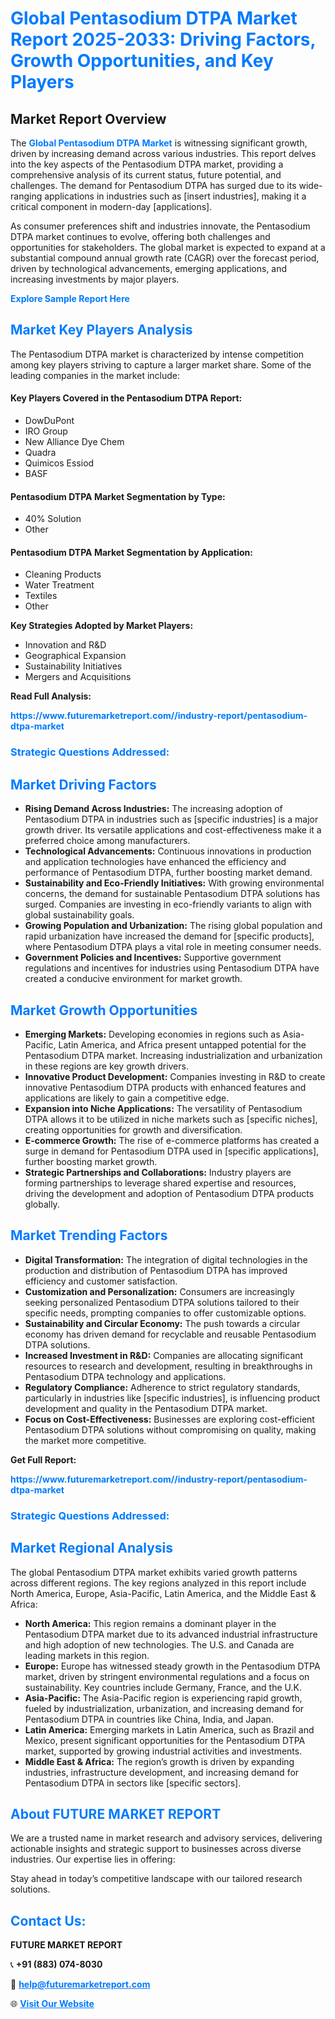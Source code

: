 <h1 style="color: #007BFF;">Global Pentasodium DTPA Market Report 2025-2033: Driving Factors, Growth Opportunities, and Key Players</h1>

<section id="overview">
<h2>Market Report Overview</h2>
<p>The <a href="https://www.futuremarketreport.com//industry-report/pentasodium-dtpa-market" style="color: #007BFF; text-decoration: none;"><strong>Global Pentasodium DTPA Market</strong></a> is witnessing significant growth, driven by increasing demand across various industries. This report delves into the key aspects of the Pentasodium DTPA market, providing a comprehensive analysis of its current status, future potential, and challenges. The demand for Pentasodium DTPA has surged due to its wide-ranging applications in industries such as [insert industries], making it a critical component in modern-day [applications].</p>
<p>As consumer preferences shift and industries innovate, the Pentasodium DTPA market continues to evolve, offering both challenges and opportunities for stakeholders. The global market is expected to expand at a substantial compound annual growth rate (CAGR) over the forecast period, driven by technological advancements, emerging applications, and increasing investments by major players.</p>
</section>

<section id="overview">
<p><a href="https://www.futuremarketreport.com//request-sample/reportId=46950" style="color: #007BFF; text-decoration: none;"><strong>Explore Sample Report Here</strong></a></p>
</section>

<section id="key-players">
<h2 style="color: #007BFF;">Market Key Players Analysis</h2>
<p>The Pentasodium DTPA market is characterized by intense competition among key players striving to capture a larger market share. Some of the leading companies in the market include:</p>
<h4>Key Players Covered in the Pentasodium DTPA Report:</h4>
<ul><li>DowDuPont</li><li>IRO Group</li><li>New Alliance Dye Chem</li><li>Quadra</li><li>Quimicos Essiod</li><li>BASF</li></ul>
<h4>Pentasodium DTPA Market Segmentation by Type:</h4>
<ul><li>40% Solution</li><li>Other</li></ul>

<h4>Pentasodium DTPA Market Segmentation by Application:</h4>
<ul><li>Cleaning Products</li><li>Water Treatment</li><li>Textiles</li><li>Other</li></ul>
<p><strong>Key Strategies Adopted by Market Players:</strong></p>
<ul>
<li>Innovation and R&D</li>
<li>Geographical Expansion</li>
<li>Sustainability Initiatives</li>
<li>Mergers and Acquisitions</li>
</ul>
</section>

<section>
<p><strong>Read Full Analysis: </strong></p><a href="https://www.futuremarketreport.com//industry-report/pentasodium-dtpa-market" style="color: #007BFF; text-decoration: none;"><strong>https://www.futuremarketreport.com//industry-report/pentasodium-dtpa-market</strong></a>
<h3 style="color: #007BFF;">Strategic Questions Addressed:</h3>
</section>

<section id="driving-factors">
<h2 style="color: #007BFF;">Market Driving Factors</h2>
<ul>
<li><strong>Rising Demand Across Industries:</strong> The increasing adoption of Pentasodium DTPA in industries such as [specific industries] is a major growth driver. Its versatile applications and cost-effectiveness make it a preferred choice among manufacturers.</li>
<li><strong>Technological Advancements:</strong> Continuous innovations in production and application technologies have enhanced the efficiency and performance of Pentasodium DTPA, further boosting market demand.</li>
<li><strong>Sustainability and Eco-Friendly Initiatives:</strong> With growing environmental concerns, the demand for sustainable Pentasodium DTPA solutions has surged. Companies are investing in eco-friendly variants to align with global sustainability goals.</li>
<li><strong>Growing Population and Urbanization:</strong> The rising global population and rapid urbanization have increased the demand for [specific products], where Pentasodium DTPA plays a vital role in meeting consumer needs.</li>
<li><strong>Government Policies and Incentives:</strong> Supportive government regulations and incentives for industries using Pentasodium DTPA have created a conducive environment for market growth.</li>
</ul>
</section>

<section id="growth-opportunities">
<h2 style="color: #007BFF;">Market Growth Opportunities</h2>
<ul>
<li><strong>Emerging Markets:</strong> Developing economies in regions such as Asia-Pacific, Latin America, and Africa present untapped potential for the Pentasodium DTPA market. Increasing industrialization and urbanization in these regions are key growth drivers.</li>
<li><strong>Innovative Product Development:</strong> Companies investing in R&D to create innovative Pentasodium DTPA products with enhanced features and applications are likely to gain a competitive edge.</li>
<li><strong>Expansion into Niche Applications:</strong> The versatility of Pentasodium DTPA allows it to be utilized in niche markets such as [specific niches], creating opportunities for growth and diversification.</li>
<li><strong>E-commerce Growth:</strong> The rise of e-commerce platforms has created a surge in demand for Pentasodium DTPA used in [specific applications], further boosting market growth.</li>
<li><strong>Strategic Partnerships and Collaborations:</strong> Industry players are forming partnerships to leverage shared expertise and resources, driving the development and adoption of Pentasodium DTPA products globally.</li>
</ul>
</section>

<section id="trending-factors">
<h2 style="color: #007BFF;">Market Trending Factors</h2>
<ul>
<li><strong>Digital Transformation:</strong> The integration of digital technologies in the production and distribution of Pentasodium DTPA has improved efficiency and customer satisfaction.</li>
<li><strong>Customization and Personalization:</strong> Consumers are increasingly seeking personalized Pentasodium DTPA solutions tailored to their specific needs, prompting companies to offer customizable options.</li>
<li><strong>Sustainability and Circular Economy:</strong> The push towards a circular economy has driven demand for recyclable and reusable Pentasodium DTPA solutions.</li>
<li><strong>Increased Investment in R&D:</strong> Companies are allocating significant resources to research and development, resulting in breakthroughs in Pentasodium DTPA technology and applications.</li>
<li><strong>Regulatory Compliance:</strong> Adherence to strict regulatory standards, particularly in industries like [specific industries], is influencing product development and quality in the Pentasodium DTPA market.</li>
<li><strong>Focus on Cost-Effectiveness:</strong> Businesses are exploring cost-efficient Pentasodium DTPA solutions without compromising on quality, making the market more competitive.</li>
</ul>
</section>

<section>
<p><strong>Get Full Report: </strong></p><a href="https://www.futuremarketreport.com//industry-report/pentasodium-dtpa-market" style="color: #007BFF; text-decoration: none;"><strong>https://www.futuremarketreport.com//industry-report/pentasodium-dtpa-market</strong></a>
<h3 style="color: #007BFF;">Strategic Questions Addressed:</h3>
</section>


<section id="regional-analysis">
<h2 style="color: #007BFF;">Market Regional Analysis</h2>
<p>The global Pentasodium DTPA market exhibits varied growth patterns across different regions. The key regions analyzed in this report include North America, Europe, Asia-Pacific, Latin America, and the Middle East & Africa:</p>
<ul>
<li><strong>North America:</strong> This region remains a dominant player in the Pentasodium DTPA market due to its advanced industrial infrastructure and high adoption of new technologies. The U.S. and Canada are leading markets in this region.</li>
<li><strong>Europe:</strong> Europe has witnessed steady growth in the Pentasodium DTPA market, driven by stringent environmental regulations and a focus on sustainability. Key countries include Germany, France, and the U.K.</li>
<li><strong>Asia-Pacific:</strong> The Asia-Pacific region is experiencing rapid growth, fueled by industrialization, urbanization, and increasing demand for Pentasodium DTPA in countries like China, India, and Japan.</li>
<li><strong>Latin America:</strong> Emerging markets in Latin America, such as Brazil and Mexico, present significant opportunities for the Pentasodium DTPA market, supported by growing industrial activities and investments.</li>
<li><strong>Middle East & Africa:</strong> The region’s growth is driven by expanding industries, infrastructure development, and increasing demand for Pentasodium DTPA in sectors like [specific sectors].</li>
</ul>
</section>

<footer>
<h2 style="color: #007BFF;">About FUTURE MARKET REPORT</h2>
<p>We are a trusted name in market research and advisory services, delivering actionable insights and strategic support to businesses across diverse industries. Our expertise lies in offering:</p>

<p>Stay ahead in today’s competitive landscape with our tailored research solutions.</p>

<h2 style="color: #007BFF;">Contact Us:</h2>
<p><strong>FUTURE MARKET REPORT</strong></p>
<p>📞 <strong>+91 (883) 074-8030</strong></p>
<p>📧 <strong><a href="mailto:help@futuremarketreport.com" style="color: #007BFF;">help@futuremarketreport.com</a></strong></p>
<p>🌐 <strong><a href="https://www.futuremarketreport.com/" style="color: #007BFF;">Visit Our Website</a></strong></p>
</footer>